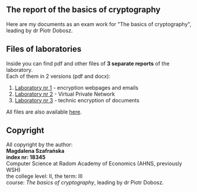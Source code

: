 ## **The report of the basics of cryptography**

Here are my documents as an exam work for "The basics of cryptography",<br />
leading by dr Piotr Dobosz.


## **Files of laboratories**

Inside you can find pdf and other files of **3 separate reports** of the laboratory.<br />
Each of them in 2 versions (pdf and docx):
1. <a href="https://github.com/Yaviena/LAB_Cryptography_Magda_Szafranska_18345_AHNS/blob/c1d5b7cffe08a5c657fef1c4e3d2263b0628caf3/Magda_Szafranska_18345_kryptografia_lab_1.pdf" target="_blank">Laboratory nr 1</a> - encryption webpages and emails
2. <a href="https://github.com/Yaviena/LAB_Cryptography_Magda_Szafranska_18345_AHNS/blob/main/Magda_Szafranska_18345_kryptografia_lab_2.pdf" target="_blank">Laboratory nr 2</a> - Virtual Private Network
3. <a href="https://github.com/Yaviena/LAB_Cryptography_Magda_Szafranska_18345_AHNS/blob/c1d5b7cffe08a5c657fef1c4e3d2263b0628caf3/Magda_Szafranska_18345_kryptografia_lab_3.pdf" target="_blank">Laboratory nr 3</a> - technic encryption of documents

All files are also available <a href="https://github.com/Yaviena/LAB_Cryptography_Magda_Szafranska_18345_AHNS" target="_blank">here</a>.


## **Copyright**

All copyright by the author:<br />
**Magdalena Szafrańska**<br />
**index nr: 18345**<br />
Computer Science at Radom Academy of Economics (AHNS, previously WSH)<br />
the college level: II, the term: III<br />
course: *The basics of cryptography*, leading by dr Piotr Dobosz.

